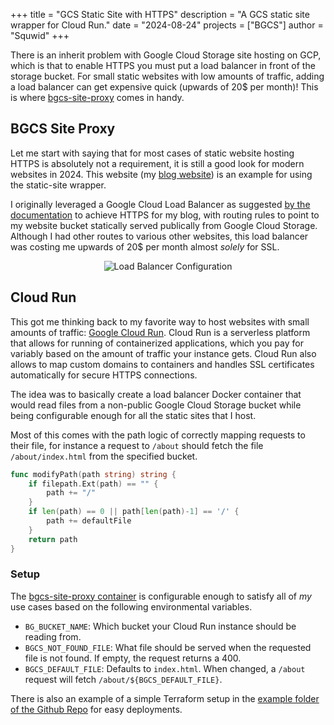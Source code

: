 +++
title = "GCS Static Site with HTTPS"
description = "A GCS static site wrapper for Cloud Run."
date = "2024-08-24"
projects = ["BGCS"]
author = "Squwid"
+++

There is an inherit problem with Google Cloud Storage site hosting on GCP, which is that to enable HTTPS you must put a load balancer in front of the storage bucket. For small static websites with low amounts of traffic, adding a load balancer can get expensive quick (upwards of 20$ per month)!  This is where [bgcs-site-proxy](https://github.com/Squwid/bgcs-site-proxy) comes in handy.

## BGCS Site Proxy

Let me start with saying that for most cases of static website hosting HTTPS is absolutely not a requirement, it is still a good look for modern websites in 2024. This website (my [blog website](https://blog.squwid.dev/)) is an example for using the static-site wrapper. 

I originally leveraged a Google Cloud Load Balancer as suggested [by the documentation](https://cloud.google.com/storage/docs/hosting-static-website#lb-ssl) to achieve HTTPS for my blog, with routing rules to point to my website bucket statically served publically from Google Cloud Storage. Although I had other routes to various other websites, this load balancer was costing me upwards of 20$ per month almost *solely* for SSL.

<p align="center">
  <img src="https://img.byte.golf/hLctaQ97JfJV.png" alt="Load Balancer Configuration">
</p>

## Cloud Run

This got me thinking back to my favorite way to host websites with small amounts of traffic: [Google Cloud Run](https://cloud.google.com/run?hl=en). Cloud Run is a serverless platform that allows for running of containerized applications, which you pay for variably based on the amount of traffic your instance gets. Cloud Run also allows to map custom domains to containers and handles SSL certificates automatically for secure HTTPS connections.

The idea was to basically create a load balancer Docker container that would read files from a non-public Google Cloud Storage bucket while being configurable enough for all the static sites that I host.

Most of this comes with the path logic of correctly mapping requests to their file, for instance a request to `/about` should fetch the file `/about/index.html` from the specified bucket.

```go
func modifyPath(path string) string {
	if filepath.Ext(path) == "" {
		path += "/"
	}
	if len(path) == 0 || path[len(path)-1] == '/' {
		path += defaultFile
	}
	return path
}
```

### Setup

The [bgcs-site-proxy container](https://hub.docker.com/repository/docker/squwid/bgcs-site-proxy/tags) is configurable enough to satisfy all of *my* use cases based on the following environmental variables. 

- `BG_BUCKET_NAME`: Which bucket your Cloud Run instance should be reading from.
- `BGCS_NOT_FOUND_FILE`: What file should be served when the requested file is not found. If empty, the request returns a 400.
- `BGCS_DEFAULT_FILE`: Defaults to `index.html`. When changed, a `/about` request will fetch `/about/${BGCS_DEFAULT_FILE}`.

There is also an example of a simple Terraform setup in the [example folder of the Github Repo](https://github.com/Squwid/bgcs-site-proxy/example) for easy deployments.